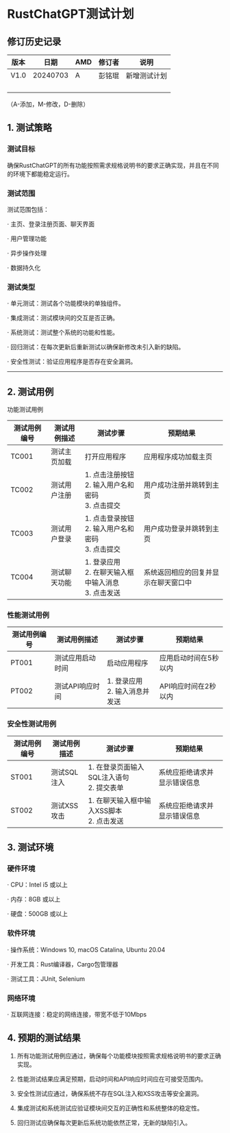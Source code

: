 # RustChatGPT测试计划

## 修订历史记录

| 版本 | 日期     | AMD  | 修订者 | 说明         |
| ---- | -------- | ---- | ------ | ------------ |
| V1.0 | 20240703 | A    | 彭铭琨 | 新增测试计划 |
|      |          |      |        |              |
|      |          |      |        |              |
|      |          |      |        |              |
|      |          |      |        |              |

（A-添加，M-修改，D-删除）

## 1. 测试策略

### 测试目标

确保RustChatGPT的所有功能按照需求规格说明书的要求正确实现，并且在不同的环境下都能稳定运行。

### 测试范围

测试范围包括：

· 主页、登录注册页面、聊天界面

· 用户管理功能

· 异步操作处理

· 数据持久化

### 测试类型

· 单元测试：测试各个功能模块的单独组件。

· 集成测试：测试模块间的交互是否正确。

· 系统测试：测试整个系统的功能和性能。

· 回归测试：在每次更新后重新测试以确保新修改未引入新的缺陷。

· 安全性测试：验证应用程序是否存在安全漏洞。



------



## 2. 测试用例

功能测试用例

| 测试用例编号 | 测试用例描述 | 测试步骤                                                | 预期结果                             |
| ------------ | ------------ | ------------------------------------------------------- | ------------------------------------ |
| TC001        | 测试主页加载 | 打开应用程序                                            | 应用程序成功加载主页                 |
| TC002        | 测试用户注册 | 1. 点击注册按钮<br>2. 输入用户名和密码<br>3. 点击提交   | 用户成功注册并跳转到主页             |
| TC003        | 测试用户登录 | 1. 点击登录按钮<br>2. 输入用户名和密码<br>3. 点击提交   | 用户成功登录并跳转到主页             |
| TC004        | 测试聊天功能 | 1. 登录应用<br>2. 在聊天输入框中输入消息<br>3. 点击发送 | 系统返回相应的回复并显示在聊天窗口中 |

 

### 性能测试用例

| 测试用例编号 | 测试用例描述     | 测试步骤                         | 预期结果              |
| ------------ | ---------------- | -------------------------------- | --------------------- |
| PT001        | 测试应用启动时间 | 启动应用程序                     | 应用启动时间在5秒以内 |
| PT002        | 测试API响应时间  | 1. 登录应用<br>2. 输入消息并发送 | API响应时间在2秒以内  |

 

 

### 安全性测试用例

| 测试用例编号 | 测试用例描述 | 测试步骤                                    | 预期结果                     |
| ------------ | ------------ | ------------------------------------------- | ---------------------------- |
| ST001        | 测试SQL注入  | 1. 在登录页面输入SQL注入语句<br>2. 提交表单 | 系统应拒绝请求并显示错误信息 |
| ST002        | 测试XSS攻击  | 1. 在聊天输入框中输入XSS脚本<br>2. 点击发送 | 系统应拒绝请求并显示错误信息 |

## 3. 测试环境

### 硬件环境

· CPU：Intel i5 或以上

· 内存：8GB 或以上

· 硬盘：500GB 或以上

### 软件环境

· 操作系统：Windows 10, macOS Catalina, Ubuntu 20.04

· 开发工具：Rust编译器，Cargo包管理器

· 测试工具：JUnit, Selenium

### 网络环境

· 互联网连接：稳定的网络连接，带宽不低于10Mbps



## 4. 预期的测试结果

1. 所有功能测试用例应通过，确保每个功能模块按照需求规格说明书的要求正确实现。

2. 性能测试结果应满足预期，启动时间和API响应时间应在可接受范围内。

3. 安全性测试应通过，确保系统不存在SQL注入和XSS攻击等安全漏洞。

4. 集成测试和系统测试应验证模块间交互的正确性和系统整体的稳定性。

5. 回归测试应确保每次更新后系统功能依然正常，无新的缺陷引入。